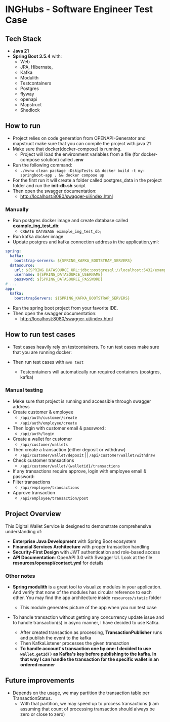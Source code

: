 # INGHubs - Software Engineer Test Case

## Tech Stack

- **Java 21**
- **Spring Boot 3.5.4** with:
  - Web
  - JPA, Hibernate,
  - Kafka
  - Modulith
  - Testcontainers
  - Postgres
  - flyway
  - openapi
  - Mapstruct
  - Shedlock

## How to run

- Project relies on code generation from OPENAPI-Generator and mapstruct make sure that you can compile the project with java 21
- Make sure that docker(docker-compose) is running.
  - Project will load the environment variables from a file (for docker-compose solution) called **.env**
- Run the following command:
  - `./mvnw clean package -DskipTests && docker build -t my-springboot-app . && docker compose up`
- For the first run it will create a folder called postgres_data in the project folder and run the **init-db.sh** script
- Then open the swagger documentation: 
  - [http://localhost:8080/swagger-ui/index.html](http://localhost:8080/swagger-ui/index.html)

### Manually

- Run postgres docker image and create database called **example_ing_test_db**:
  - `CREATE DATABASE example_ing_test_db;`
- Run kafka docker image
- Update postgres and kafka connection address in the application.yml:

```yml
spring:
  kafka:
    bootstrap-servers: ${SPRING_KAFKA_BOOTSTRAP_SERVERS}
  datasource:
    url: ${SPRING_DATASOURCE_URL:jdbc:postgresql://localhost:5432/example_ing_test_db}
    username: ${SPRING_DATASOURCE_USERNAME}
    password: ${SPRING_DATASOURCE_PASSWORD}
# ...
app:
  kafka:
    bootstrapServers: ${SPRING_KAFKA_BOOTSTRAP_SERVERS}
```

- Run the spring boot project from your favorite IDE.
- Then open the swagger documentation:
  - [http://localhost:8080/swagger-ui/index.html](http://localhost:8080/swagger-ui/index.html)


## How to run test cases

- Test cases heavily rely on testcontainers. To run test cases make sure that you are running docker:

- Then run test cases with `mvn test`
  - Testcontainers will automatically run required containers (postgres, kafka)

### Manual testing

- Meke sure that project is running and accessible through swagger address
- Create customer & employee
  - `/api/auth/customer/create`
  - `/api/auth/employee/create`
- Then login with customer email & password :
  - `/api/auth/login`
- Create a wallet for customer
  - `/api/customer/wallets`
- Then create a transaction (either deposit or withdraw)
  - `/api/customer/wallet/deposit` || `/api/customer/wallet/withdraw`
- Check customer transactions
  - `/api/customer/wallet/{walletid}/transactions`
- If any transactions require approve, login with employee email & password:
- Filter transactions
  - `/api/employee/transactions`
- Approve transaction
  - `/api/employee/transaction/post`

## Project Overview

This Digital Wallet Service is designed to demonstrate comprehensive understanding of:
- **Enterprise Java Development** with Spring Boot ecosystem
- **Financial Services Architecture** with proper transaction handling
- **Security-First Design** with JWT authentication and role-based access
- **API Documentation**: OpenAPI 3.0 with Swagger UI. Look at the file **resources/openapi/contact.yml** for details

### Other notes

- **Spring modulith** is a great tool to visualize modules in your application. And verify that none of the modules has circular reference to each other. You may find the app architecture inside `resources/static` folder
  - This module generates picture of the app when you run test case

- To handle transaction without getting any concurrency update issue and to handle transaction(s) in async manner, I have decided to use Kafka.
  - After created transaction as processing, **TransactionPublisher** runs and publish the event to the kafka
  - Then KafkaListener processes the given transaction
  - **To handle account's transaction one by one: I decided to use `wallet.getId()` as Kafka's key before publishing to the kafka. In that way I can handle the transaction for the specific wallet in an ordered manner**

## Future improvements

- Depends on the usage, we may partition the transaction table per TransactionStatus.
  - With that partition, we may speed up to process transactions (i am assuming that count of processing transaction should always be zero or close to zero)
